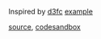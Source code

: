 Inspired by [d3fc](https://github.com/ScottLogic/d3fc) [example](https://d3fc.io/examples/bubble/index.html)

[source](https://github.com/backenddevplus/react-stockcharts/blob/master/docs/lib/charts/BubbleChart.js), [codesandbox](https://codesandbox.io/s/github/backenddevplus/react-stockcharts-examples2/tree/master/examples/BubbleChart)
